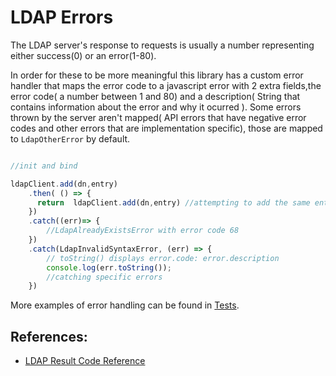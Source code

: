 # LDAP Errors 

The LDAP server's response to requests is usually a number representing either success(0) or an error(1-80).

In order for these to be more meaningful this library has a custom error handler that maps the error code to a javascript error with 2 extra fields,the error code( a number between 1 and 80) and a description( String that contains information about the error and why it ocurred ). Some errors  thrown by the server aren't mapped( API errors that have negative error codes and other errors that are implementation specific), those  are mapped to `LdapOtherError` by default.

```javascript

//init and bind

ldapClient.add(dn,entry)
    .then( () => {
      return  ldapClient.add(dn,entry) //attempting to add the same entry twice
    })
    .catch((err)=> {
        //LdapAlreadyExistsError with error code 68
    })
    .catch(LdapInvalidSyntaxError, (err) => {
        // toString() displays error.code: error.description
        console.log(err.toString());
        //catching specific errors
    })
```

More examples of error handling can be found in [Tests](../test).

## References:

* [LDAP Result Code Reference](https://www.ldap.com/ldap-result-code-reference)
